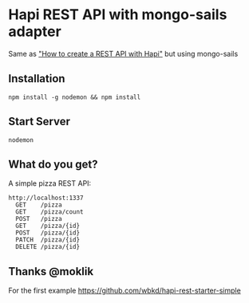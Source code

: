 # Hapi REST API with mongo-sails adapter

Same as ["How to create a REST API with Hapi"](http://blog.webkid.io/how-to-create-a-rest-api-with-hapi/) but using mongo-sails

## Installation

```
npm install -g nodemon && npm install
```

## Start Server

```
nodemon
```

## What do you get?

A simple pizza REST API:

```
http://localhost:1337
  GET    /pizza
  GET    /pizza/count
  POST   /pizza
  GET    /pizza/{id}
  POST   /pizza/{id}
  PATCH  /pizza/{id}
  DELETE /pizza/{id}
```

## Thanks @moklik

For the first example https://github.com/wbkd/hapi-rest-starter-simple
